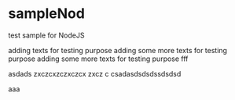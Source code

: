 # sampleNod
test sample for NodeJS

adding texts for testing purpose
adding some more texts for testing purpose
adding some more texts for testing purpose fff
 
asdads
zxczcxzczxczcx
zxcz
c
csadasdsdsdssdsdsd

aaa
